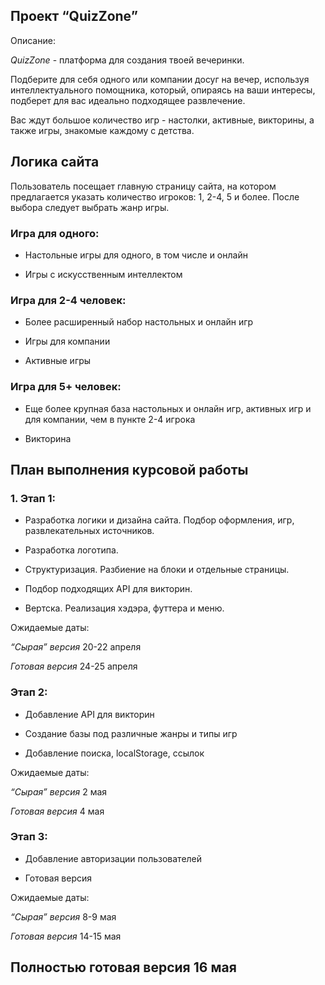 ## Проект “QuizZone”

Описание:


*QuizZone* - платформа для создания твоей вечеринки.


Подберите для себя одного или компании досуг на вечер, используя интеллектуального помощника, который, опираясь на ваши интересы, подберет для вас идеально подходящее развлечение. 


Вас ждут большое количество игр - настолки, активные, викторины, а также игры, знакомые каждому с детства.

## Логика сайта
Пользователь посещает главную страницу сайта, на котором предлагается указать количество игроков: 1, 2-4, 5 и более. После выбора следует выбрать жанр игры.


### Игра для одного:

* Настольные игры для одного, в том числе и онлайн

* Игры с искусственным интеллектом


### Игра для 2-4 человек:

* Более расширенный набор настольных и онлайн игр

* Игры для компании

* Активные игры


### Игра для 5+ человек:

* Еще более крупная база настольных и онлайн игр,  активных игр и для компании, чем в пункте 2-4 игрока

* Викторина


## План выполнения курсовой работы


### 1. Этап 1: 


* Разработка логики и дизайна сайта. Подбор оформления, игр, развлекательных источников. 

* Разработка логотипа.

* Структуризация. Разбиение на блоки и отдельные страницы.  

* Подбор подходящих API для викторин.

* Вертска. Реализация хэдэра, футтера и меню.


Ожидаемые даты:

*“Сырая” версия* 20-22 апреля

*Готовая версия* 24-25 апреля


### Этап 2:

* Добавление API для викторин

* Создание базы под различные жанры и типы игр

* Добавление поиска, localStorage, ссылок


Ожидаемые даты:

*“Сырая” версия* 2 мая

*Готовая версия* 4 мая


### Этап 3:

* Добавление авторизации пользователей

* Готовая версия


Ожидаемые даты:

*“Сырая” версия* 8-9 мая

*Готовая версия* 14-15 мая


## Полностью готовая версия 16 мая

